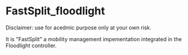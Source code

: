 # FastSplit_floodlight

Disclaimer: use for acedmic purpose only at your own risk.

It is "FastSplit" a mobility management impementation integrated in the Floodlight controller.
